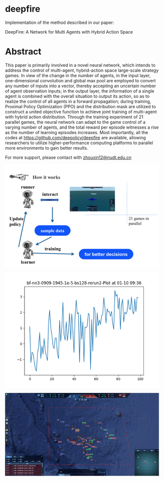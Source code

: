 # deepfire

Implementation of the method described in our paper:

DeepFire: A Network for Multi Agents with Hybrid Action Space

# Abstract

This paper is primarily involved in a novel neural network, which intends to address the control of multi-agent, hybrid-action space large-scale strategy games. In view of the change in the number of agents, in the input layer, one-dimensional convolution and global max pool are employed to convert any number of inputs into a vector, thereby accepting an uncertain number of agent observation inputs; in the output layer, the information of a single agent is combined with the overall situation to output its action, so as to realize the control of all agents in a forward propagation; during training, Proximal Policy Optimization (PPO) and the distribution mask are utilized to construct a united objective function to achieve joint training of multi-agent with hybrid action distribution. Through the training experiment of 21 parallel games, the neural network can adapt to the game control of a varying number of agents, and the total reward per episode witnesses a rise as the number of learning episodes increases. Most importantly, all the codes at https://github.com/deepolicy/deepfire are available, allowing researchers to utilize higher-performance computing platforms to parallel more environments to gain better results.

For more support, please contact with zhouxin12@nudt.edu.cn

![deepolicy](https://github.com/deepolicy/deepfire/blob/master/assets/explain.png)

![deepolicy](https://github.com/deepolicy/deepfire/blob/master/assets/bf-nn3-0909-1945-1e-5-bs128-rerun2.reward.png)

![deepolicy](https://github.com/deepolicy/deepfire/blob/master/assets/battle-field.png)
